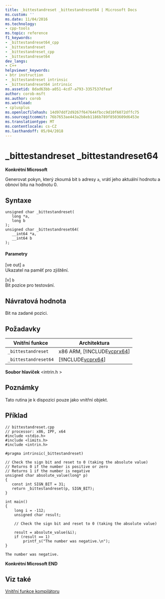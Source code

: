 ```yaml
---
title: _bittestandreset _bittestandreset64 | Microsoft Docs
ms.custom: ''
ms.date: 11/04/2016
ms.technology:
- cpp-tools
ms.topic: reference
f1_keywords:
- _bittestandreset64_cpp
- _bittestandreset
- _bittestandreset_cpp
- _bittestandreset64
dev_langs:
- C++
helpviewer_keywords:
- btr instruction
- _bittestandreset intrinsic
- _bittestandreset64 intrinsic
ms.assetid: 8dad63bb-a051-4cd7-a793-3357537dfeaf
author: corob-msft
ms.author: corob
ms.workload:
- cplusplus
ms.openlocfilehash: 14d97ddf2d9267f647644fbcc9d10f6072dffc75
ms.sourcegitcommit: 76b7653ae443a2b8eb1186b789f8503609d6453e
ms.translationtype: MT
ms.contentlocale: cs-CZ
ms.lasthandoff: 05/04/2018
---
```

# <a name="bittestandreset-bittestandreset64"></a>_bittestandreset _bittestandreset64
**Konkrétní Microsoft**  
  
 Generovat pokyn, který zkoumá bit `b` adresy `a`, vrátí jeho aktuální hodnotu a obnoví bitu na hodnotu 0.  
  
## <a name="syntax"></a>Syntaxe  
  
```  
unsigned char _bittestandreset(  
   long *a,  
   long b  
);  
unsigned char _bittestandreset64(  
   __int64 *a,  
   __int64 b  
);  
```  
  
#### <a name="parameters"></a>Parametry  
 [ve out] `a`  
 Ukazatel na paměť pro zjištění.  
  
 [v] `b`  
 Bit pozice pro testování.  
  
## <a name="return-value"></a>Návratová hodnota  
 Bit na zadané pozici.  
  
## <a name="requirements"></a>Požadavky  
  
|Vnitřní funkce|Architektura|  
|---------------|------------------|  
|`_bittestandreset`|x86 ARM, [!INCLUDE[vcprx64](../assembler/inline/includes/vcprx64_md.md)]|  
|`_bittestandreset64`|[!INCLUDE[vcprx64](../assembler/inline/includes/vcprx64_md.md)]|  
  
 **Soubor hlaviček** \<intrin.h >  
  
## <a name="remarks"></a>Poznámky  
 Tato rutina je k dispozici pouze jako vnitřní objekt.  
  
## <a name="example"></a>Příklad  
  
```  
// bittestandreset.cpp  
// processor: x86, IPF, x64  
#include <stdio.h>  
#include <limits.h>  
#include <intrin.h>  
  
#pragma intrinsic(_bittestandreset)  
  
// Check the sign bit and reset to 0 (taking the absolute value)  
// Returns 0 if the number is positive or zero  
// Returns 1 if the number is negative  
unsigned char absolute_value(long* p)  
{  
   const int SIGN_BIT = 31;  
   return _bittestandreset(p, SIGN_BIT);  
}  
  
int main()  
{  
    long i = -112;  
    unsigned char result;  
  
    // Check the sign bit and reset to 0 (taking the absolute value)  
  
    result = absolute_value(&i);  
    if (result == 1)  
        printf_s("The number was negative.\n");     
}  
```  
  
```Output  
The number was negative.  
```  
  
**Konkrétní Microsoft END**  
  
## <a name="see-also"></a>Viz také  
 [Vnitřní funkce kompilátoru](../intrinsics/compiler-intrinsics.md)